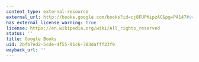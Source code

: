 ```yaml
---
content_type: external-resource
external_url: http://books.google.com/books?id=cj8FUPKipzAC&pg=PA147#v=onepage
has_external_license_warning: true
license: https://en.wikipedia.org/wiki/All_rights_reserved
status: ''
title: Google Books
uid: 2bfb7ed2-5cde-4f55-91c6-783dafff23f9
wayback_url: ''
---
```


